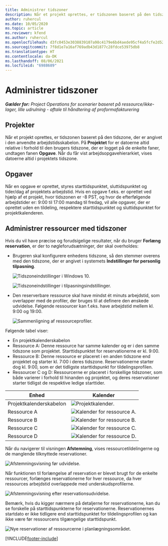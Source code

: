 ```yaml
---
title: Administrer tidszoner
description: Når et projekt oprettes, er tidszonen baseret på den tidszone, der er angivet i den anvendte arbejdstidsskabelon.
author: ruhercul
ms.date: 10/05/2020
ms.topic: article
ms.reviewer: kfend
ms.author: ruhercul
ms.openlocfilehash: d3fc0453e3038839107a98c4179e6bd4aede95cf4a5fcfe2d52f823b83029485
ms.sourcegitcommit: 7f8d1e7a16af769adb43d1877c28fdce53975db8
ms.translationtype: HT
ms.contentlocale: da-DK
ms.lasthandoff: 08/06/2021
ms.locfileid: "6988689"
---
```

# <a name="manage-time-zones"></a>Administrer tidszoner

_**Gælder for:** Project Operations for scenarier baseret på ressource/ikke-lager, lille udrulning - aftale til håndtering af proformafakturering_


## <a name="projects"></a>Projekter

Når et projekt oprettes, er tidszonen baseret på den tidszone, der er angivet i den anvendte arbejdstidsskabelon. På **Projektet** for er datoerne altid relative i forhold til den brugers tidszone, der er logget på de enkelte faner, undtagen fanen **Opgave**. Når du får vist arbejdsopgavehierarkiet, vises datoerne altid i projektets tidszone.

## <a name="tasks"></a>Opgaver

Når en opgave er oprettet, styres starttidspunktet, sluttidspunktet og tider/dag af projektets arbejdstid. Hvis en opgave f.eks. er oprettet ved hjælp af et projekt, hvor tidszonen er -8 PST, og hvor de efterfølgende arbejdstider er: 9:00 til 17:00 mandag til fredag, vil alle opgaver, der er oprettet uden en tildeling, respektere starttidspunktet og sluttidspunktet for projektkalenderen.

## <a name="manage-resources-with-time-zones"></a>Administrer ressourcer med tidszoner

Hvis du vil have præcise og forudsigelige resultater, når du bruger **Forlæng reservation**, er der to nøgleforudsætninger, der skal overholdes:  

- Brugeren skal konfigurere enhedens tidszone, så den stemmer overens med den tidszone, der er angivet i systemets **Indstillinger for personlig tilpasning**.
 
  ![Tidszoneindstillinger i Windows 10.](media/reconcile-assignments-03.png)

  ![Tidszoneindstillinger i tilpasningsindstillinger.](media/reconcile-assignments-04.png)
 
- Den reserverbare ressource skal have mindst ét minuts arbejdstid, som overlapper med de profiler, der bruges til at definere den ønskede udvidelse. Følgende ressourcer kan f.eks. have arbejdstid mellem kl. 9:00 og 19:00. 

  ![Sammenligning af ressourceprofiler.](media/reconcile-assignments-05.png)

Følgende tabel viser:

- En projektkalenderskabelon
- Ressource A: Denne ressource har samme kalender og er i den samme tidszone som projektet. Starttidspunktet for reservationerne er kl. 9:00.
- Ressource B: Denne ressource er placeret i en anden tidszone end projektet og starter kl. 7:00 i deres tidszone. Reservationerne starter dog kl. 9:00, som er det tidligste starttidspunkt for tildelingsprofilen.
- Ressourcer C og D: Ressourcerne er placeret i forskellige tidszoner, som både varierer i forhold til hinanden og projektet, og deres reservationer starter tidligst de respektive ledige starttider.

|Enhed  |Kalender  |
|-|-|
|Projektkalenderskabelon   | ![Projektkalender.](media/reconcile-assignments-06.png) |
|Ressource A  | ![Kalender for ressource A.](media/reconcile-assignments-06.png) |
|Ressource B  |  ![Kalender for ressource B.](media/reconcile-assignments-07.png) |
|Ressource C  |  ![Kalender for ressource C.](media/reconcile-assignments-08.png) |
|Ressource D  | ![Kalender for ressource D.](media/reconcile-assignments-09.png)  |
 
Når du navigerer til visningen **Afstemning**, vises ressourcetildelingerne og de manglende tilknyttede reservationer.

![Afstemningsvisning før udvidelse.](media/reconcile-assignments-10.png)

Når funktionen til forlængelse af reservation er blevet brugt for de enkelte ressourcer, forlænges reservationerne for hver ressource, da hver ressources arbejdstid overlappede med underskudsprofilerne.

![Afstemningsvisning efter reservationsudvidelse.](media/reconcile-assignments-11.png) 

Bemærk, hvis du kigger nærmere på detaljerne for reservationerne, kan du se forskelle på starttidspunkterne for reservationerne. Reservationernes startdato er ikke tidligere end starttidspunktet for tildelingsprofilen og kan ikke være før ressourcens tilgængelige starttidspunkt.

![Nye reservationer af ressourcerne i planlægningsområdet.](media/reconcile-assignments-12.png)


[!INCLUDE[footer-include](../includes/footer-banner.md)]